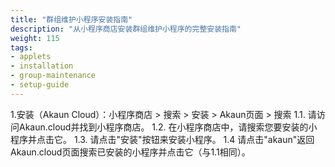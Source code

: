 ```yaml
---
title: "群组维护小程序安装指南"
description: "从小程序商店安装群组维护小程序的完整安装指南"
weight: 115
tags:
- applets
- installation
- group-maintenance
- setup-guide
---
```

1.安装（Akaun Cloud）：小程序商店 > 搜索 > 安装 > Akaun页面 > 搜索
1.1. 请访问Akaun.cloud并找到小程序商店。
1.2. 在小程序商店中，请搜索您要安装的小程序并点击它。
1.3. 请点击"安装"按钮来安装小程序。
1.4 请点击"akaun"返回Akaun.cloud页面搜索已安装的小程序并点击它（与1.1相同）。